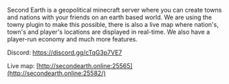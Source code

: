Second Earth is a geopolitical minecraft server where you can create towns and nations with your friends on an earth based world. We are using the towny plugin to make this possible, there is also a live map where nation's, town's and player's locations are displayed in real-time. We also have a player-run economy and much more features.

Discord: https://discord.gg/cTqG3p7VE7

Live map: [http://secondearth.online:25565](http://secondearth.online:25582/)


